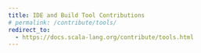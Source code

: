 ```yaml
---
title: IDE and Build Tool Contributions
# permalink: /contribute/tools/
redirect_to:
  - https://docs.scala-lang.org/contribute/tools.html
---
```

